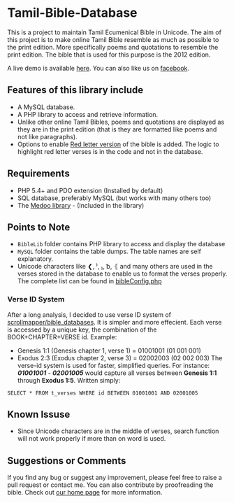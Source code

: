 # Tamil-Bible-Database
This is a project to maintain Tamil Ecumenical Bible in Unicode. The aim of this project is to make online Tamil Bible resemble as much as possible to the print edition. More specifically poems and quotations to resemble the print edition. The bible that is used for this purpose is the 2012 edition.

A live demo is available [here](http://bible.madharasan.com/live/toc.html). You can also like us on [facebook](https://www.facebook.com/Thiruviviliam/).

## Features of this library include
* A MySQL database.
* A PHP library to access and retrieve information.
* Unlike other online Tamil Bibles, poems and quotations are displayed as they are in the print edition (that is they are formatted like poems and not like paragraphs).
* Options to enable [Red letter version](https://en.wikipedia.org/wiki/Red_letter_edition) of the bible is added. The logic to highlight red letter verses is in the code and not in the database.
 
## Requirements
* PHP 5.4+ and PDO extension (Installed by default)
* SQL database, preferably MySQL (but works with many others too)
* The [Medoo library](http://medoo.in) - (Included in the library)

## Points to Note
* `BibleLib` folder contains PHP library to access and display the database
* `MySQL` folder contains the table dumps. The table names are self explanatory.
* Unicode characters like ❮, ⁾, ₎, ␢, ⦃ and many others are used in the verses stored in the database to enable us to format the verses properly. The complete list can be found in [bibleConfig.php](BibleLib/lib/bibleLib/bibleConfig.php)

### Verse ID System
After a long analysis, I decided to use verse ID system of  [scrollmapper/bible_databases](https://github.com/scrollmapper/bible_databases). It is simpler and more effecient. Each verse is accessed by a unique key, the combination of the BOOK+CHAPTER+VERSE id.
Example: 
* Genesis 1:1 (Genesis chapter 1, verse 1) = 01001001 (01 001 001)
* Exodus 2:3 (Exodus chapter 2, verse 3) = 02002003 (02 002 003)
The verse-id system is used for faster, simplified queries. For instance:
***01001001*** - ***02001005*** would capture all verses between **Genesis 1:1** through **Exodus 1:5**. 
Written simply:
```mysql
SELECT * FROM t_verses WHERE id BETWEEN 01001001 AND 02001005
```
## Known Issuse
* Since Unicode characters are in the middle of verses, search function will not work properly if more than on word is used.

## Suggestions or Comments
If you find any bug or suggest any improvement, please feel free to raise a pull request or contact me. You can also contribute by proofreading the bible. Check out [our home page](http://bible.madharasan.com/live/) for more information.
